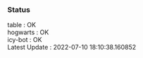 ### Status


table : OK  
hogwarts : OK  
icy-bot : OK  
Latest Update : 2022-07-10 18:10:38.160852
